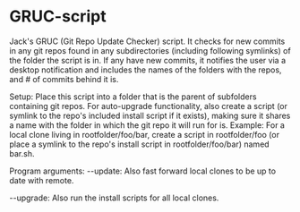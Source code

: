 # GRUC-script
Jack's GRUC (Git Repo Update Checker) script. It checks for new commits in any git repos found in any subdirectories (including following symlinks) of the folder the script is in.
If any have new commits, it notifies the user via a desktop notification and includes the names of the folders with the repos, and # of commits behind it is.

Setup:
Place this script into a folder that is the parent of subfolders containing git repos. 
For auto-upgrade functionality, also create a script (or symlink to the repo's included install script if it exists), making sure it shares a name with the folder in which the git repo it will run for is. Example: For a local clone living in rootfolder/foo/bar, create a script in rootfolder/foo (or place a symlink to the repo's install script in rootfolder/foo/bar) named bar.sh.

Program arguments:
--update: Also fast forward local clones to be up to date with remote.

--upgrade: Also run the install scripts for all local clones.
